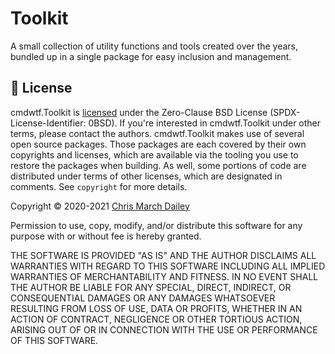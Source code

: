 # Toolkit
A small collection of utility functions and tools created over the years, bundled up in a single package for easy inclusion and management.

## 📝 License
cmdwtf.Toolkit is [licensed](./LICENSE) under the Zero-Clause BSD License (SPDX-License-Identifier: 0BSD). If you're interested in cmdwtf.Toolkit under other terms, please contact the authors. cmdwtf.Toolkit makes use of several open source packages. Those packages are each covered by their own copyrights and licenses, which are available via the tooling you use to restore the packages when building. As well, some portions of code are distributed under terms of other licenses, which are designated in comments. See `copyright` for more details.

Copyright © 2020-2021 [Chris March Dailey](https://cmd.wtf)

Permission to use, copy, modify, and/or distribute this software for any purpose with or without fee is hereby granted.

THE SOFTWARE IS PROVIDED "AS IS" AND THE AUTHOR DISCLAIMS ALL WARRANTIES WITH REGARD TO THIS SOFTWARE INCLUDING ALL IMPLIED WARRANTIES OF MERCHANTABILITY AND FITNESS. IN NO EVENT SHALL THE AUTHOR BE LIABLE FOR ANY SPECIAL, DIRECT, INDIRECT, OR CONSEQUENTIAL DAMAGES OR ANY DAMAGES WHATSOEVER RESULTING FROM LOSS OF USE, DATA OR PROFITS, WHETHER IN AN ACTION OF CONTRACT, NEGLIGENCE OR OTHER TORTIOUS ACTION, ARISING OUT OF OR IN CONNECTION WITH THE USE OR PERFORMANCE OF THIS SOFTWARE.
